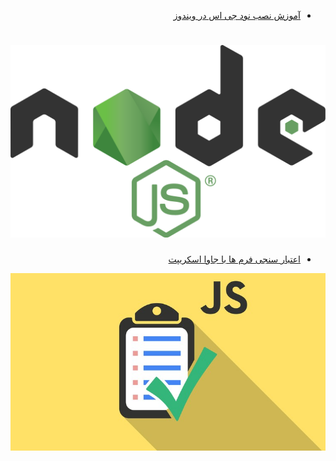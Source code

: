 <div dir="rtl">

- [آموزش نصب نود جی اس در ویندوز](Install_Nodejs.md)
# ![ty](node.png)

- [اعتبار سنجی فرم ها با جاوا اسکریپت](Install_Nodejs.md)
<img with="100%" src="form.jpeg" alt="" />

</div>